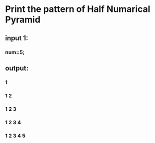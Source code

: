 # Print the pattern of Half Numarical Pyramid 

## input 1:
### num=5;

## output:

### 1
### 1 2
### 1 2 3
### 1 2 3 4
### 1 2 3 4 5
